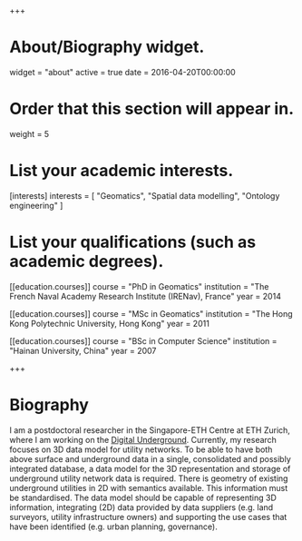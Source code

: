 +++
# About/Biography widget.
widget = "about"
active = true
date = 2016-04-20T00:00:00

# Order that this section will appear in.
weight = 5

# List your academic interests.
[interests]
  interests = [
    "Geomatics",
    "Spatial data modelling",
    "Ontology engineering"
  ]

# List your qualifications (such as academic degrees).
[[education.courses]]
  course = "PhD in Geomatics"
  institution = "The French Naval Academy Research Institute (IRENav), France"
  year = 2014

[[education.courses]]
  course = "MSc in Geomatics"
  institution = "The Hong Kong Polytechnic University, Hong Kong"
  year = 2011

[[education.courses]]
  course = "BSc in Computer Science"
  institution = "Hainan University, China"
  year = 2007
 
+++

# Biography

I am a postdoctoral researcher in the Singapore-ETH Centre at ETH Zurich, where I am working on the [Digital Underground](http://www.fcl.ethz.ch/research/research-to-application/digital-underground.html). Currently, my research focuses on 3D data model for utility networks. To be able to have both above surface and underground data in a single, consolidated and possibly integrated database, a data model for the 3D representation and storage of underground utility network data is required. There is geometry of existing underground utilities in 2D with semantics available. This information must be standardised. The data model should be capable of representing 3D information, integrating (2D) data provided by data suppliers (e.g. land surveyors, utility infrastructure owners) and supporting the use cases that have been identified (e.g. urban planning, governance).


